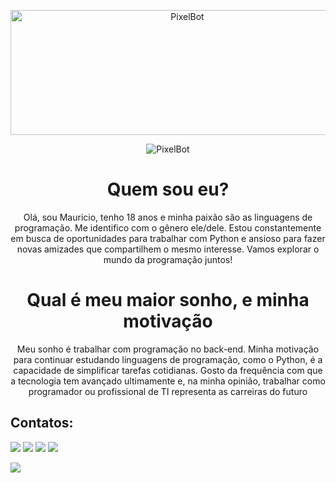 <p align="center">
  <a href="https://discord.gg/wDv8xH78W2">
    <img src="https://share.creavite.co/6bdRwlrbHe1bZGc7.gif" height="200" width="550" alt="PixelBot" />
  </a>
</p>
<div align="center">

![PixelBot](https://img.shields.io/static/v1?label=PixelBot&message=v1.0.0&color=C167FF)

</div>

<h1 align="center">
  Quem sou eu?
</h1>
<p align="center">Olá, sou Mauricio, tenho 18 anos e minha paixão são as linguagens de programação. Me identifico com o gênero ele/dele. Estou constantemente em busca de oportunidades para trabalhar com Python e ansioso para fazer novas amizades que compartilhem o mesmo interesse. Vamos explorar o mundo da programação juntos!</p>
<h1 align="center">
  Qual é meu maior sonho, e minha motivação
</h1>
<p align="center">Meu sonho é trabalhar com programação no back-end. Minha motivação para continuar estudando linguagens de programação, como o Python, é a capacidade de simplificar tarefas cotidianas. Gosto da frequência com que a tecnologia tem avançado ultimamente e, na minha opinião, trabalhar como programador ou profissional de TI representa as carreiras do futuro</p>



## Contatos:
<div>
<a href="https://www.instagram.com/s_nightshadows/" target="_blank"><img loading="lazy" src="https://img.shields.io/badge/-Instagram-%23E4405F?style=for-the-badge&logo=instagram&logoColor=white" target="_blank"></a>
<a href=https://www.twitch.tv/mczinn__" target="_blank"><img loading="lazy" src="https://img.shields.io/badge/Twitch-9146FF?style=for-the-badge&logo=twitch&logoColor=white" target="_blank"></a>
<a href = "mauriciosouzaalves01@gmail.com"><img loading="lazy" src="https://img.shields.io/badge/Gmail-D14836?style=for-the-badge&logo=gmail&logoColor=white" target="_blank"></a>
<a href="https://www.linkedin.com/in/mauricio-souza-b920aa270/" target="_blank"><img loading="lazy" src="https://img.shields.io/badge/-LinkedIn-%230077B5?style=for-the-badge&logo=linkedin&logoColor=white" target="_blank"></a> 

<a href="https://discord.gg/wDv8xH78W2" target="_blank"><img loading="lazy" src="https://img.shields.io/badge/-Discord-502AFF?style=for-the-badge&logo=discord&logoColor=white" target="_blank"></a>  
</div>

